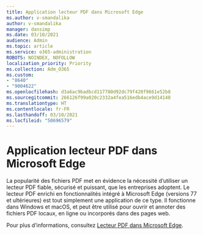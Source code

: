 ```yaml
---
title: Application lecteur PDF dans Microsoft Edge
ms.author: v-smandalika
author: v-smandalika
manager: dansimp
ms.date: 03/10/2021
audience: Admin
ms.topic: article
ms.service: o365-administration
ROBOTS: NOINDEX, NOFOLLOW
localization_priority: Priority
ms.collection: Adm_O365
ms.custom:
- "8640"
- "9004622"
ms.openlocfilehash: d3a6ac9badbcd117780d92dc79f420f9661e52b8
ms.sourcegitcommit: 266126f99a020c2332a4fea516edb4ace9d14148
ms.translationtype: HT
ms.contentlocale: fr-FR
ms.lasthandoff: 03/10/2021
ms.locfileid: "50696579"
---
```

# <a name="pdf-reader-app-in-microsoft-edge"></a>Application lecteur PDF dans Microsoft Edge

La popularité des fichiers PDF met en évidence la nécessité d’utiliser un lecteur PDF fiable, sécurisé et puissant, que les entreprises adoptent. Le lecteur PDF enrichi en fonctionnalités intégré à Microsoft Edge (versions 77 et ultérieures) est tout simplement une application de ce type. Il fonctionne dans Windows et macOS, et peut être utilisé pour ouvrir et annoter des fichiers PDF locaux, en ligne ou incorporés dans des pages web.

Pour plus d’informations, consultez [Lecteur PDF dans Microsoft Edge](https://docs.microsoft.com/deployedge/microsoft-edge-pdf).
